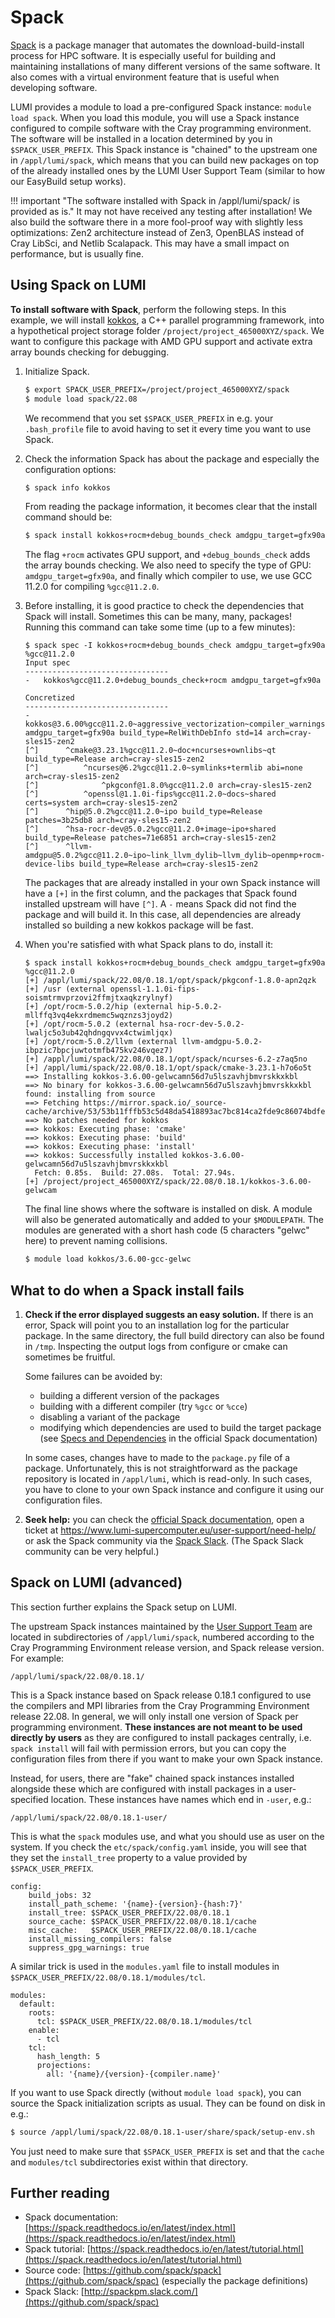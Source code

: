 [helpdesk]: ../../helpdesk/index.md

# Spack

[Spack](https://spack.readthedocs.io/en/latest/) is a package manager that
automates the download-build-install process for HPC software. It is especially
useful for building and maintaining installations of many different versions of
the same software. It also comes with a virtual environment feature that is
useful when developing software.

LUMI provides a module to load a pre-configured Spack instance: `module load
spack`. When you load this module, you will use a Spack instance configured to
compile software with the Cray programming environment. The software will be
installed in a location determined by you in `$SPACK_USER_PREFIX`. This Spack
instance is "chained" to the upstream one in `/appl/lumi/spack`, which means
that you can build new packages on top of the already installed ones by the
LUMI User Support Team (similar to how our EasyBuild setup works).

!!! important "The software installed with Spack in /appl/lumi/spack/ is provided as is."
    It may not have received any testing after installation! We also build the
    software there in a more fool-proof way with slightly less optimizations:
    Zen2 architecture instead of Zen3, OpenBLAS instead of Cray LibSci, and
    Netlib Scalapack. This may have a small impact on performance, but is
    usually fine.

## Using Spack on LUMI

**To install software with Spack**, perform the following steps. In this
example, we will install [kokkos](https://kokkos.org/about/), a C++ parallel
programming framework, into a hypothetical project storage folder
`/project/project_465000XYZ/spack`. We want to configure this package with AMD
GPU support and activate extra array bounds checking for debugging.

1. Initialize Spack.

    ```bash
    $ export SPACK_USER_PREFIX=/project/project_465000XYZ/spack 
    $ module load spack/22.08
    ```

    We recommend that you set `$SPACK_USER_PREFIX` in e.g. your `.bash_profile`
    file to avoid having to set it every time you want to use Spack.

2. Check the information Spack has about the package and especially the
   configuration options:

    ```bash
    $ spack info kokkos
    ```

    From reading the package information, it becomes clear that the install
    command should be:

    ```bash
    $ spack install kokkos+rocm+debug_bounds_check amdgpu_target=gfx90a %gcc@11.2.0
    ```

    The flag `+rocm` activates GPU support, and `+debug_bounds_check` adds the
    array bounds checking. We also need to specify the type of GPU:
    `amdgpu_target=gfx90a`, and finally which compiler to use, we use GCC
    11.2.0 for compiling `%gcc@11.2.0`.

3. Before installing, it is good practice to check the dependencies that Spack
   will install. Sometimes this can be many, many, packages! Running this
   command can take some time (up to a few minutes):

    ```console
    $ spack spec -I kokkos+rocm+debug_bounds_check amdgpu_target=gfx90a %gcc@11.2.0
    Input spec
    --------------------------------
    -   kokkos%gcc@11.2.0+debug_bounds_check+rocm amdgpu_target=gfx90a

    Concretized
    --------------------------------
    -   kokkos@3.6.00%gcc@11.2.0~aggressive_vectorization~compiler_warnings~cuda~cuda_constexpr~cuda_lambda~cuda_ldg_intrinsic~cuda_relocatable_device_code~cuda_uvm~debug+debug_bounds_check~debug_dualview_modify_check~deprecated_code~examples~explicit_instantiation~hpx~hpx_async_dispatch~hwloc~ipo~memkind~numactl~openmp~openmptarget~pic+profiling~profiling_load_print~pthread~qthread+rocm+serial+shared~sycl~tests~tuning~wrapper amdgpu_target=gfx90a build_type=RelWithDebInfo std=14 arch=cray-sles15-zen2
    [^]      ^cmake@3.23.1%gcc@11.2.0~doc+ncurses+ownlibs~qt build_type=Release arch=cray-sles15-zen2
    [^]          ^ncurses@6.2%gcc@11.2.0~symlinks+termlib abi=none arch=cray-sles15-zen2
    [^]              ^pkgconf@1.8.0%gcc@11.2.0 arch=cray-sles15-zen2
    [^]          ^openssl@1.1.0i-fips%gcc@11.2.0~docs~shared certs=system arch=cray-sles15-zen2
    [^]      ^hip@5.0.2%gcc@11.2.0~ipo build_type=Release patches=3b25db8 arch=cray-sles15-zen2
    [^]      ^hsa-rocr-dev@5.0.2%gcc@11.2.0+image~ipo+shared build_type=Release patches=71e6851 arch=cray-sles15-zen2
    [^]      ^llvm-amdgpu@5.0.2%gcc@11.2.0~ipo~link_llvm_dylib~llvm_dylib~openmp+rocm-device-libs build_type=Release arch=cray-sles15-zen2
    ```

    The packages that are already installed in your own Spack instance will
    have a `[+]` in the first column, and the packages that Spack found
    installed upstream will have `[^]`. A `-` means Spack did not find the
    package and will build it. In this case, all dependencies are already
    installed so building a new kokkos package will be fast.

4. When you're satisfied with what Spack plans to do, install it:

    ```console
    $ spack install kokkos+rocm+debug_bounds_check amdgpu_target=gfx90a %gcc@11.2.0
    [+] /appl/lumi/spack/22.08/0.18.1/opt/spack/pkgconf-1.8.0-apn2qzk
    [+] /usr (external openssl-1.1.0i-fips-soismtrmvprzovi2ffmjtxaqkzrylnyf)
    [+] /opt/rocm-5.0.2/hip (external hip-5.0.2-mllffq3vq4ekxrdmemc5wqznzs3joyd2)
    [+] /opt/rocm-5.0.2 (external hsa-rocr-dev-5.0.2-lwaljc5o3ub42qhdngqvvx4ctwimljqx)
    [+] /opt/rocm-5.0.2/llvm (external llvm-amdgpu-5.0.2-ibpzic7bpcjuwtotmfb475kv246vqez7)
    [+] /appl/lumi/spack/22.08/0.18.1/opt/spack/ncurses-6.2-z7aq5no
    [+] /appl/lumi/spack/22.08/0.18.1/opt/spack/cmake-3.23.1-h7o6o5t
    ==> Installing kokkos-3.6.00-gelwcamn56d7u5lszavhjbmvrskkxkbl
    ==> No binary for kokkos-3.6.00-gelwcamn56d7u5lszavhjbmvrskkxkbl found: installing from source
    ==> Fetching https://mirror.spack.io/_source-cache/archive/53/53b11fffb53c5d48da5418893ac7bc814ca2fde9c86074bdfeaa967598c918f4.tar.gz
    ==> No patches needed for kokkos
    ==> kokkos: Executing phase: 'cmake'
    ==> kokkos: Executing phase: 'build'
    ==> kokkos: Executing phase: 'install'
    ==> kokkos: Successfully installed kokkos-3.6.00-gelwcamn56d7u5lszavhjbmvrskkxkbl
      Fetch: 0.85s.  Build: 27.08s.  Total: 27.94s.
    [+] /project/project_465000XYZ/spack/22.08/0.18.1/kokkos-3.6.00-gelwcam
    ```

    The final line shows where the software is installed on disk. A module will
    also be generated automatically and added to your `$MODULEPATH`. The
    modules are generated with a short hash code (5 characters "gelwc" here) to
    prevent naming collisions.

    ```bash
    $ module load kokkos/3.6.00-gcc-gelwc
    ```

## What to do when a Spack install fails

1. **Check if the error displayed suggests an easy solution.** If there is an
   error, Spack will point you to an installation log for the particular
   package. In the same directory, the full build directory can also be found
   in `/tmp`. Inspecting the output logs from configure or cmake can sometimes
   be fruitful.

    Some failures can be avoided by:

    - building a different version of the packages
    - building with a different compiler (try `%gcc` or `%cce`)
    - disabling a variant of the package
    - modifying which dependencies are used to build the target package (see
      [Specs and
      Dependencies](https://spack.readthedocs.io/en/latest/basic_usage.html#specs-dependencies)
      in the official Spack documentation)

    In some cases, changes have to made to the `package.py` file of a package.
    Unfortunately, this is not straightforward as the package repository is
    located in `/appl/lumi`, which is read-only. In such cases, you have to
    clone to your own Spack instance and configure it using our configuration
    files.

2. **Seek help:** you can check the [official Spack
    documentation](https://spack.readthedocs.io), open a ticket at
    <https://www.lumi-supercomputer.eu/user-support/need-help/> or ask the
    Spack community via the [Spack Slack](http://spackpm.slack.com). (The Spack
    Slack community can be very helpful.)

## Spack on LUMI (advanced)

This section further explains the Spack setup on LUMI.

The upstream Spack instances maintained by the [User Support Team][helpdesk]
are located in subdirectories of `/appl/lumi/spack`, numbered according to the
Cray Programming Environment release version, and Spack release version. For
example:

```text
/appl/lumi/spack/22.08/0.18.1/
```

This is a Spack instance based on Spack release 0.18.1 configured to use the
compilers and MPI libraries from the Cray Programming Environment release
22.08. In general, we will only install one version of Spack per programming
environment. **These instances are not meant to be used directly by users** as
they are configured to install packages centrally, i.e. `spack install` will
fail with permission errors, but you can copy the configuration files from
there if you want to make your own Spack instance.

Instead, for users, there are "fake" chained spack instances installed
alongside these which are configured with install packages in a user-specified
location. These instances have names which end in `-user`, e.g.:

```text
/appl/lumi/spack/22.08/0.18.1-user/
```

This is what the `spack` modules use, and what you should use as user on the
system. If you check the `etc/spack/config.yaml` inside, you will see that they
set the `install_tree` property to a value provided by `$SPACK_USER_PREFIX`.

```text
config:
    build_jobs: 32
    install_path_scheme: '{name}-{version}-{hash:7}'
    install_tree: $SPACK_USER_PREFIX/22.08/0.18.1
    source_cache: $SPACK_USER_PREFIX/22.08/0.18.1/cache
    misc_cache:   $SPACK_USER_PREFIX/22.08/0.18.1/cache
    install_missing_compilers: false
    suppress_gpg_warnings: true
```

A similar trick is used in the `modules.yaml` file to install modules in
`$SPACK_USER_PREFIX/22.08/0.18.1/modules/tcl`.

```text
modules:
  default:
    roots:
      tcl: $SPACK_USER_PREFIX/22.08/0.18.1/modules/tcl
    enable:
      - tcl
    tcl:
      hash_length: 5
      projections:
        all: '{name}/{version}-{compiler.name}'
```

If you want to use Spack directly (without `module load spack`), you can source
the Spack initialization scripts as usual. They can be found on disk in e.g.:

```bash
$ source /appl/lumi/spack/22.08/0.18.1-user/share/spack/setup-env.sh
```

You just need to make sure that `$SPACK_USER_PREFIX` is set and that the
`cache` and `modules/tcl` subdirectories exist within that directory.

## Further reading

- Spack documentation: [https://spack.readthedocs.io/en/latest/index.html](https://spack.readthedocs.io/en/latest/index.html)
- Spack tutorial: [https://spack.readthedocs.io/en/latest/tutorial.html](https://spack.readthedocs.io/en/latest/tutorial.html)
- Source code: [https://github.com/spack/spack](https://github.com/spack/spac) (especially the package definitions)
- Spack Slack: [http://spackpm.slack.com/](https://github.com/spack/spac)
